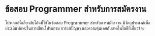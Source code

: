 # ข้อสอบ Programmer สำหรับการสมัครงาน
โปรเจกต์นี้เกี่ยวกับโค้ดที่ใช้ในข้อสอบ Programmer สำหรับการสมัครงาน มีวัตถุประสงค์เพื่อประเมินทักษะในการเขียนโปรแกรม การแก้ปัญหา และความคุ้นเคยกับเทคโนโลยีที่เกี่ยวข้อง
